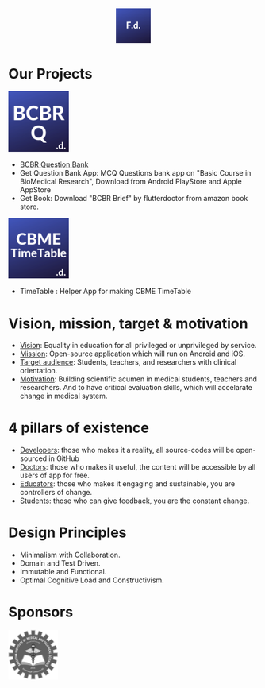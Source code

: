 
## <p align="center"><img alt="FlutterDoctor.com" src="logos/FdCBlue.png" width="70"></p>

##
# Our Projects
 [<img alt="FlutterDoctor.com" src="logos/BCBRCBlue.png" width="122">](BCBR/BCBR_Q_Bank.md)
 - [BCBR Question Bank](BCBR/BCBR_Q_Bank.md)
 - Get Question Bank App: MCQ Questions bank app on "Basic Course in BioMedical Research", Download from Android PlayStore and Apple AppStore  
 - Get Book: Download "BCBR Brief" by flutterdoctor from amazon book store. 
 
 
 [<img alt="FlutterDoctor.com" src="logos/CBMETimeTable.png" width="122">]()
 - TimeTable : Helper App for making CBME TimeTable

  
# Vision, mission, target & motivation 
* [Vision](): Equality in education for all privileged or unprivileged by service.
* [Mission](): Open-source application which will run on Android and iOS. 
* [Target audience](): Students, teachers, and researchers with clinical orientation. 
* [Motivation](): Building scientific acumen in medical students, teachers and researchers. And to have critical evaluation skills, which will accelarate change in medical system. 

# 4 pillars of existence
* [Developers](): those who makes it a reality, all source-codes will be open-sourced in GitHub  
* [Doctors](): those who makes it useful, the content will be accessible by all users of app for free. 
* [Educators](): those who makes it engaging and sustainable, you are controllers of change.
* [Students](): those who can give feedback, you are the constant change. 

# Design Principles 
* Minimalism with Collaboration. 
* Domain and Test Driven.
* Immutable and Functional.
* Optimal Cognitive Load and Constructivism.


# Sponsors
<img alt="flutter doctor logo" src="logos/SponSIMATS.png" width="100">
